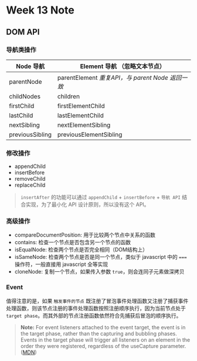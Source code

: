 # Week 13 Note

## DOM API

### 导航类操作

|  Node 导航   | Element 导航 （忽略文本节点）  |
|  ----  | ----  |
| parentNode  | parentElement *重复API，与 parent Node 返回一致* |
| childNodes  | children |
| firstChild  | firstElementChild |
| lastChild  | lastElementChild |
| nextSibling  | nextElementSibling |
| previousSibling  | previousElementSibling |

### 修改操作

- appendChild
- insertBefore
- removeChild
- replaceChild

> `insertAfter` 的功能可以通过 `appendChild` + `insertBefore` + `导航 API` 结合实现，为了最小化 API 设计原则，所以没有这个 API。

### 高级操作

- compareDocumentPosition: 用于比较两个节点中关系的函数
- contains: 检查一个节点是否包含另一个节点的函数
- isEqualNode: 检查两个节点是否完全相同（DOM结构上）
- isSameNode: 检查两个节点是否是同一个节点，类似于 javascript 中的 `===` 操作符，一般直接用 javascript 全等实现
- cloneNode: 复制一个节点，如果传入参数 `true`，则会连同子元素做深拷贝

### Event

值得注意的是，如果 `触发事件的节点` 既注册了冒泡事件处理函数又注册了捕获事件处理函数，则该节点注册的事件处理函数按照注册顺序执行，因为当前节点处于 `target phase`。而其外部的节点注册函数依然符合先捕获后冒泡的顺序执行。

> <strong>Note:</strong> For event listeners attached to the event target, the event is in the target phase, rather than the capturing and bubbling phases. Events in the target phase will trigger all listeners on an element in the order they were registered, regardless of the useCapture parameter. ([MDN](https://developer.mozilla.org/en-US/docs/Web/API/EventTarget/addEventListener))